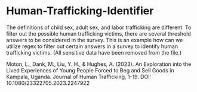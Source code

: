 # Human-Trafficking-Identifier
The definitions of child sex, adult sex, and labor trafficking are different. To filter out the possible human trafficking victims, there are several threshold answers to be considered in the survey. This is an example how can we utilize regex to filter out certain answers in a survey to identify human trafficking victims. (All sensitive data have been removed from the file.)

Moton, L., Dank, M., Liu, Y. H., & Hughes, A. (2023). An Exploration into the Lived Experiences of Young People Forced to Beg and Sell Goods in Kampala, Uganda. Journal of Human Trafficking, 1-19. DOI: 10.1080/23322705.2023.2247922
